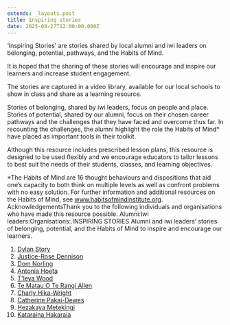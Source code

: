 ```yaml
---
extends: _layouts.post
title: Inspiring stories
date: 2025-08-27T12:00:00.000Z
---
```

‘Inspiring Stories’ are stories shared by local alumni and iwi leaders on belonging, potential, pathways, and the Habits of Mind. 

It is hoped that the sharing of these stories will encourage and inspire our learners and increase student engagement. 

The stories are captured in a video library, available for our local schools to show in class and share as a learning resource.

Stories of belonging, shared by iwi leaders, focus on people and place. Stories of potential, shared by our alumni, focus on their chosen career pathways and the challenges that they have faced and overcome thus far. In recounting the challenges, the alumni highlight the role the Habits of Mind* have placed as important tools in their toolkit.

Although this resource includes prescribed lesson plans, this resource is designed to be used flexibly and we encourage educators to tailor lessons to best suit the needs of their students, classes, and learning objectives.

\*The Habits of Mind are 16 thought behaviours and dispositions that aid one’s capacity to both think on multiple levels as well as confront problems with no easy solution. For further information and additional resources on the Habits of Mind, see www.habitsofmindinstitute.org. AcknowledgementsThank you to the following individuals and organisations who have made this resource possible. Alumni:Iwi leaders:Organisations:.INSPIRING STORIES Alumni and iwi leaders’ stories of belonging, potential, and the Habits of Mind to inspire and encourage our learners.





1. [Dylan Story](https://drive.google.com/file/d/11Maq_x-c47FI_3KkjMKbsqWm3Ohmxbl9/view?usp=sharing)
2. [Justice-Rose Dennison](https://drive.google.com/file/d/1_W5bnetLVcUWz9S3w5bgUMzGYtqapa6d/view?usp=sharing)
3. [Dom Norling](https://drive.google.com/file/d/1Q978sOGmHptp7AUFWTZ-3RCH7q6_BpAZ/view?usp=sharing)
4. [Antonia Hoeta](https://drive.google.com/file/d/1JIuc-2qeY9QA_-TUlO9GVVFwK7IZWaVL/view?usp=sharing)
5. [T'leya Wood](https://drive.google.com/file/d/1sXsubFaz8FaeVvV-bvNfC3LtegwBBMcq/view?usp=sharing)
6. [Te Matau O Te Rangi Allen](https://drive.google.com/file/d/1EcVp6aRfy3N3zKN-NZlEJu-mXqGmliSW/view?usp=sharing)
7. [Charly Hika-Wright](https://drive.google.com/file/d/1xEGFkPT0tgcI4L3cbSpQyQCbWUVIpYdU/view?usp=sharing)
8. [Catherine Pakai-Dewes](https://drive.google.com/file/d/1j5igxlKn7IzPeWoWq0zEcEZxQ4qRlPq7/view?usp=sharing)
9. [Hezakaya Metekingi](https://drive.google.com/file/d/1vanG4uRk3Qic0-wQ8vItKWNY9Yy_Z6uO/view?usp=sharing)
10. [Kataraina Hakaraia](https://drive.google.com/file/d/1qoD3dhb-uCY-021Yy9O_9Did5cNuchNP/view?usp=drive_link)
